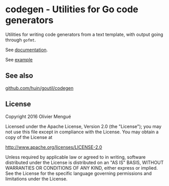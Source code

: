 # codegen - Utilities for Go code generators

Utilities for writing code generators from a text template, with output going through `gofmt`.

See [documentation](https://godoc.org/github.com/dolmen-go/codegen).

See [example](example_test.go)

## See also

[github.com/huin/goutil/codegen](https://github.com/huin/goutil/codegen)

## License

Copyright 2016 Olivier Mengué

Licensed under the Apache License, Version 2.0 (the "License");
you may not use this file except in compliance with the License.
You may obtain a copy of the License at

   http://www.apache.org/licenses/LICENSE-2.0

Unless required by applicable law or agreed to in writing, software
distributed under the License is distributed on an "AS IS" BASIS,
WITHOUT WARRANTIES OR CONDITIONS OF ANY KIND, either express or implied.
See the License for the specific language governing permissions and
limitations under the License.
